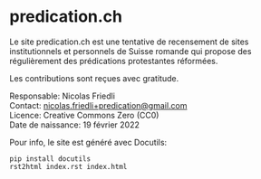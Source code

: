# predication.ch

Le site predication.ch est une tentative de recensement de sites institutionnels et personnels de Suisse romande qui propose des régulièrement des prédications protestantes réformées.

Les contributions sont reçues avec gratitude.

Responsable: Nicolas Friedli  
Contact: nicolas.friedli+predication@gmail.com  
Licence: Creative Commons Zero (CC0)  
Date de naissance: 19 février 2022

Pour info, le site est généré avec Docutils:

    pip install docutils
    rst2html index.rst index.html